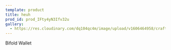```yaml
---
template: product
title: heuh
prod_id: prod_IFty4yN3Ifv32u
gallery:
  - https://res.cloudinary.com/dq104qc4m/image/upload/v1606464958/craftsmanjohn_ueg0i3.jpg
---
```


Bifold Wallet
